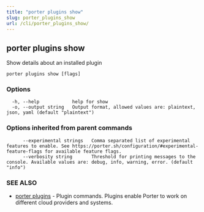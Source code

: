 ```yaml
---
title: "porter plugins show"
slug: porter_plugins_show
url: /cli/porter_plugins_show/
---
```

## porter plugins show

Show details about an installed plugin

```
porter plugins show [flags]
```

### Options

```
  -h, --help            help for show
  -o, --output string   Output format, allowed values are: plaintext, json, yaml (default "plaintext")
```

### Options inherited from parent commands

```
      --experimental strings   Comma separated list of experimental features to enable. See https://porter.sh/configuration/#experimental-feature-flags for available feature flags.
      --verbosity string       Threshold for printing messages to the console. Available values are: debug, info, warning, error. (default "info")
```

### SEE ALSO

* [porter plugins](/cli/porter_plugins/)	 - Plugin commands. Plugins enable Porter to work on different cloud providers and systems.


